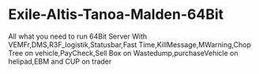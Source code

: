 # Exile-Altis-Tanoa-Malden-64Bit
All what you need to run 64Bit Server
With VEMFr,DMS,R3F_logistik,Statusbar,Fast Time,KillMessage,MWarning,Chop Tree on vehicle,PayCheck,Sell Box on Wastedump,purchaseVehicle on helipad,EBM and CUP on trader

